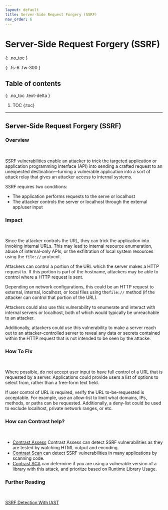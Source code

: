```yaml
---
layout: default
title: Server-Side Request Forgery (SSRF)
nav_order: 6
---
```


# Server-Side Request Forgery (SSRF)
{: .no_toc }

{: .fs-6 .fw-300 }

## Table of contents
{: .no_toc .text-delta }

1. TOC
{:toc}

---
## Server-Side Request Forgery (SSRF)

### Overview 
<br/> 

SSRF vulnerabilities enable an attacker to trick the targeted application or application programming interface (API) into sending a crafted request to an unexpected destination—turning a vulnerable application into a sort of attack relay that gives an attacker access to internal systems. 

SSRF requires two conditions: 

- The application performs requests to the serve or localhost
- The attacker controls the server or localhost through the external app/user input 


### Impact 
<br/> 

Since the attacker controls the URL, they can trick the application into invoking internal URLs. 
This may lead to internal resource enumeration, abuse of internal-only APIs, or the exfiltration of local system resources using the ```file://``` protocol. 

Attackers can control a portion of the URL which the server makes a HTTP request to. 
If this portion is part of the hostname, attackers may be able to control where a HTTP request is sent. 

Depending on network configurations, this could be an HTTP request to external, internal, localhost, or local files using the```file://``` method (if the attacker can control that portion of the URL). 

Attackers could also use this vulnerability to enumerate and interact with internal servers or localhost, both of which would typically be unreachable to an attacker. 

Additionally, attackers could use this vulnerability to make a server reach out to an attacker-controlled server to reveal any data or secrets contained within the HTTP request that is not intended to be seen by the attacke. 


### How To Fix 
<br/> 

Where possible, do not accept user input to have full control of a URL that is requested by a server. Applications could provide users a list of options to select from, rather than a free-form text field. 

If user control of URL is required, verify the URL to-be-requested is acceptable. For example, use an allow-list to limit what domains, IPs, methods, or paths can be requested. Additionally, a deny-list could be used to exclude localhost, private network ranges, or etc.


### How can Contrast help? 
<br/> 

- [Contrast Assess](https://www.contrastsecurity.com/contrast-assess) Contrast Assess can detect SSRF vulnerabilities as they are tested by watching HTML output and encoding.
- [Contrast Scan](https://www.contrastsecurity.com/contrast-scan) can detect SSRF vulnerabilities in many applications by scanning code.
- [Contrast SCA](https://www.contrastsecurity.com/contrast-sca) can determine if you are using a vulnerable version of a library with this attack, and prioritze based on Runtime Library Usage.

### Further Reading
<br/> 

[SSRF Detection With IAST](https://www.contrastsecurity.com/security-influencers/iast-is-the-only-way-to-accurately-detect-ssrf?hsLang=en-us)